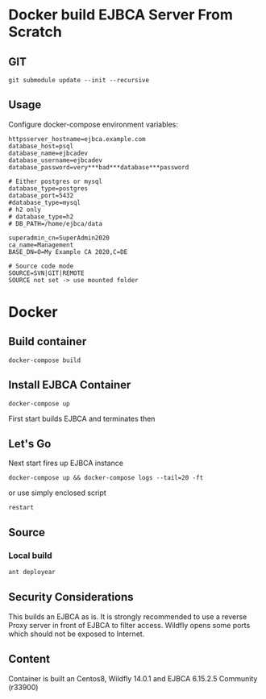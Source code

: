 # Docker build EJBCA Server From Scratch

## GIT

```
git submodule update --init --recursive
```

## Usage

Configure docker-compose environment variables:

    httpsserver_hostname=ejbca.example.com
    database_host=psql
    database_name=ejbcadev
    database_username=ejbcadev
    database_password=very***bad***database***password
    
    # Either postgres or mysql
    database_type=postgres
    database_port=5432
    #database_type=mysql
    # h2 only
    # database_type=h2
    # DB_PATH=/home/ejbca/data
    
    superadmin_cn=SuperAdmin2020
    ca_name=Management
    BASE_DN=O=My Example CA 2020,C=DE

    # Source code mode
    SOURCE=SVN|GIT|REMOTE
    SOURCE not set -> use mounted folder

# Docker

## Build container

    docker-compose build

## Install EJBCA Container

    docker-compose up

First start builds EJBCA and terminates then

## Let's Go

Next start fires up EJBCA instance

    docker-compose up && docker-compose logs --tail=20 -ft

or use simply enclosed script

    restart

## Source 

### Local build

``` bash
ant deployear 
```

## Security Considerations

This builds an EJBCA as is. It is strongly recommended to use a reverse Proxy
server in front of EJBCA to filter access.
Wildfly opens some ports which should not be exposed to Internet.

## Content

Container is built an Centos8, Wildfly 14.0.1 and EJBCA 6.15.2.5 Community (r33900)

